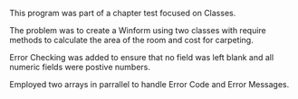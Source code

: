 This program was part of a chapter test focused on Classes.  

The problem was to create a Winform using two classes with require methods
to calculate the area of the room and cost for carpeting.

Error Checking was added to ensure that no field was left blank and all
numeric fields were postive numbers.

Employed two arrays in parrallel to handle Error Code and Error Messages.


